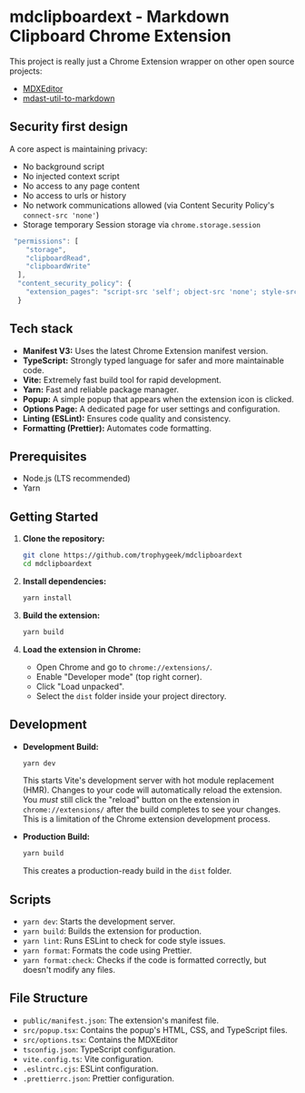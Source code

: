 #  mdclipboardext - Markdown Clipboard Chrome Extension

This project is really just a Chrome Extension wrapper on other open source projects:
- [MDXEditor](https://github.com/mdx-editor/editor)
- [mdast-util-to-markdown](https://github.com/syntax-tree/mdast-util-from-markdown)


## Security first design
A core aspect is maintaining privacy:
- No background script
- No injected context script
- No access to any page content
- No access to urls or history
- No network communications allowed (via Content Security Policy's `connect-src 'none'`)
- Storage temporary Session storage via `chrome.storage.session`  

```js
 "permissions": [
    "storage",
    "clipboardRead",
    "clipboardWrite"
  ],
  "content_security_policy": {
    "extension_pages": "script-src 'self'; object-src 'none'; style-src 'self' 'unsafe-inline';  font-src 'self'; img-src 'self' https:; connect-src 'none'"
  }
```

## Tech stack

- **Manifest V3:** Uses the latest Chrome Extension manifest version.
- **TypeScript:** Strongly typed language for safer and more maintainable code.
- **Vite:** Extremely fast build tool for rapid development.
- **Yarn:** Fast and reliable package manager.
- **Popup:** A simple popup that appears when the extension icon is clicked.
- **Options Page:** A dedicated page for user settings and configuration.
- **Linting (ESLint):** Ensures code quality and consistency.
- **Formatting (Prettier):** Automates code formatting.

## Prerequisites

- Node.js (LTS recommended)
- Yarn

## Getting Started

1.  **Clone the repository:**

    ```bash
    git clone https://github.com/trophygeek/mdclipboardext
    cd mdclipboardext
    ```

2.  **Install dependencies:**

    ```bash
    yarn install
    ```

3.  **Build the extension:**

    ```bash
    yarn build
    ```

4.  **Load the extension in Chrome:**
    - Open Chrome and go to `chrome://extensions/`.
    - Enable "Developer mode" (top right corner).
    - Click "Load unpacked".
    - Select the `dist` folder inside your project directory.

## Development

- **Development Build:**

  ```bash
  yarn dev
  ```

  This starts Vite's development server with hot module replacement (HMR). Changes to your code will automatically reload the extension. You _must_ still click the "reload" button on the extension in `chrome://extensions/` after the build completes to see your changes. This is a limitation of the Chrome extension development process.

- **Production Build:**

  ```bash
  yarn build
  ```

  This creates a production-ready build in the `dist` folder.

## Scripts

- `yarn dev`: Starts the development server.
- `yarn build`: Builds the extension for production.
- `yarn lint`: Runs ESLint to check for code style issues.
- `yarn format`: Formats the code using Prettier.
- `yarn format:check`: Checks if the code is formatted correctly, but doesn't modify any files.

## File Structure

- `public/manifest.json`: The extension's manifest file.
- `src/popup.tsx`: Contains the popup's HTML, CSS, and TypeScript files.
- `src/options.tsx`: Contains the MDXEditor
- `tsconfig.json`: TypeScript configuration.
- `vite.config.ts`: Vite configuration.
- `.eslintrc.cjs`: ESLint configuration.
- `.prettierrc.json`: Prettier configuration.
